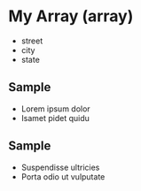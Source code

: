 # My Array (array)

- street
- city
- state

## Sample

- Lorem ipsum dolor
- Isamet pidet quidu

## Sample

- Suspendisse ultricies
- Porta odio ut vulputate
